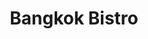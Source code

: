 ---
layout: place
title: "Bangkok Bistro"
permalink: /ohio/cincinnati/bangkok-bistro.html
stateAbbr: OH
stateName: Ohio
cityName: Cincinnati
seo:
  name: "Bangkok Bistro"
  type: Restaurant
  links: http://www.bkkhydepark.com/
description: "Casual eatery fixing up hearty noodle, sushi, tempura & curry dishes for dine-in or takeout. Bangkok Bistro serves delicious sushi in Cincinnati, Ohio. Try fresh Japanese dishes for a great dining experience. Available for takeout, delivery, lunch, and dinner."
place_id: ChIJ5WliN5-tQYgRtVOSoPjh5pE
photos:
  - name: >-
      places/ChIJ5WliN5-tQYgRtVOSoPjh5pE/photos/AeeoHcIT7MogFdAmmaiLDWJvGkJGdkffo2qGcVzDieovCu4lNNGT21XwJQciiWFzEkjVcrpt-mRNwo1T6HgTAcrAuHl14p_Okk4ONSfz7QO1E4DW59OKOAOlWGjnB7zMLCW3N48CTS1n3gTrVFCEWkb44WcVe6yZAZakYbn8eYfcyHs_hT5x2zTz7D7JMobNPkZFhZuC2WNwd4jekYClTQf0cSqLYT8_P79Uh1MYm-MQB6RN0IFF8JlIexSUvj3PtzksOS579Mobf75d0sFb-4nL7KGLPuWfjolDGrGSbZfhUDkh6ANvKYSpUsxAgu0-xTJD3rX6qj9vfhByGRYm2E6h08x9-buoqd9ZrUvkez88wGiO_GLjqHqUcZgxogDpucbkCAv1IJGdc30dmvAbDabdUBp8BYIBv_o0_wONplvVNicI01TY
    widthPx: 4032
    heightPx: 3024
    authorAttributions:
      - displayName: Amit Misra
        uri: https://maps.google.com/maps/contrib/112289534375510681067
        photoUri: >-
          https://lh3.googleusercontent.com/a/ACg8ocJJJ9KlDdTnSUKei-ewGb6Lps3fFA6msrvalS1loOmhMjoXAt9m=s100-p-k-no-mo
    flagContentUri: >-
      https://www.google.com/local/imagery/report/?cb_client=maps_api_places.places_api&image_key=!1e10!2sCIHM0ogKEICAgIC2irmYswE&hl=en-US
    googleMapsUri: >-
      https://www.google.com/maps/place//data=!3m4!1e2!3m2!1sCIHM0ogKEICAgIC2irmYswE!2e10!4m2!3m1!1s0x8841ad9f376269e5:0x91e6e1f8a09253b5
  - name: >-
      places/ChIJ5WliN5-tQYgRtVOSoPjh5pE/photos/AeeoHcJ8qNNVM11fnepR8TKtmxnRGJLpzzax-4StiPIkWmA4F9fohJg3ID1OXod6vgt0WXJNQg_mhyXuqeUxP0pcKtGtip3PxDxJWlzjS6-u-k-A_aeIF3GOQTIM19xVc27U2SKxGRgCK1gCucGR49OhUH8znGT8q7URYGVyvKGOmS3qzHGAZjsgZpeQQZDj0N4R6ynbrle5whfr38j8f6bdXUm_cWObmQaEYPrH3_CEzuhipS0itnRbPNvDTE_eOy1-PlaBJzTeraM7JO9cSrBgt8iqAj-wME3-zRQ6M7nuB8emFPXZXr2-6OXXSyE2POn7am7B825q7xb_83z3iNUizlZ0ygcp_B0vkHY1CmprJt7tIlKGm_rbLPtRW5NbcTdcT4L2e8SSY-h407ziye7QfnSw90Qz-a9O8QxIkTUoFFVOjS0t
    widthPx: 4000
    heightPx: 3000
    authorAttributions:
      - displayName: Hanbum Kim
        uri: https://maps.google.com/maps/contrib/113837369281102866555
        photoUri: >-
          https://lh3.googleusercontent.com/a-/ALV-UjWUeoT2nOzMiWlq2Xm_PrVPshjm53Q8GBwrkglKRQAb2aR0V4ycVw=s100-p-k-no-mo
    flagContentUri: >-
      https://www.google.com/local/imagery/report/?cb_client=maps_api_places.places_api&image_key=!1e10!2sCIHM0ogKEICAgICLh_ykmwE&hl=en-US
    googleMapsUri: >-
      https://www.google.com/maps/place//data=!3m4!1e2!3m2!1sCIHM0ogKEICAgICLh_ykmwE!2e10!4m2!3m1!1s0x8841ad9f376269e5:0x91e6e1f8a09253b5
  - name: >-
      places/ChIJ5WliN5-tQYgRtVOSoPjh5pE/photos/AeeoHcJiBGbvlS81sAOqxcswfVJVNsqe9mjvRQEGsUT6u2QQZP_Hf15xv4CAmTRLy5oLIwZGCYGYhzvOB3cGZeEm2kztTJIuGMbvYWKZLFcGlKcsUCyDIJKSmyf2p45bNc31R34nZAVbpRwymYVo-xZSAChnozUYc5bM1AvHljDLmQk6fIvFxZbzG4wgTB0XUIE--QnECPFZz68tGKq1PLCz9Zsg2_XWsNbmu-jmR2spAaFYjl8GAh8jhp44HgBGPNWpOcJh4k-LWcCtthNCai8N24HmfPbsYJ1rOiyLIosdoEhDGz03d7DGyAGoRFPPpwXFZnK_Z5yEviYRlSHBrJ4VIBZ3uocshId2oKhAaYSgfqPbOCkQ1MPrDoprDHSuutj2Pg3DbN92m_jneak6vHI_fuAQDnQyh4Jf1bIdQRuO0y3F_WYW
    widthPx: 2048
    heightPx: 1152
    authorAttributions:
      - displayName: Benjamin King
        uri: https://maps.google.com/maps/contrib/115145706152803179815
        photoUri: >-
          https://lh3.googleusercontent.com/a-/ALV-UjXvfQ4dBs4CH16fy8EJxhJzjiVQRZ8Ww88g6dqDwtpAuLRKsaOm2Q=s100-p-k-no-mo
    flagContentUri: >-
      https://www.google.com/local/imagery/report/?cb_client=maps_api_places.places_api&image_key=!1e10!2sCIHM0ogKEICAgIDGlYmKvQE&hl=en-US
    googleMapsUri: >-
      https://www.google.com/maps/place//data=!3m4!1e2!3m2!1sCIHM0ogKEICAgIDGlYmKvQE!2e10!4m2!3m1!1s0x8841ad9f376269e5:0x91e6e1f8a09253b5
  - name: >-
      places/ChIJ5WliN5-tQYgRtVOSoPjh5pE/photos/AeeoHcLSzxxtqq-fLY5ZbOSMnzZL1rZh4WQduAedCeMDC25i0wh6lddntf_sFZMxbngE2xoJDoa-FQr3ssobc-jjcIu3FRwFBCjSTKchlJMFmG6R0Y00ur7FE0U2ekilps0H-d6cEtmQu-9-8Rxy_CruQpY1FJNL59XXRQteNqt1TU_jD8HVjh_Ut5ninkU-P5MZ1ACWVMg11358vgS4vZjEJv1gpRPpduZYl8mdhrBsm8eJjI_fcp7UBs3HdGW0iSY45HGroR-q91ubirKETHMRWmb6hWLyxYvn0jpR4tBFUjyDnebhKY1h23yG2Ds87b6LC41nCW75SaqLVinB4Me3_VVRy-nix_FD5lx6Cd_yft8R7jyotJzyk7_DsYRl2_rLyZobC1oMw9WYYEDFSeWvrjnuW7W9kkMEbEe8ZlEtPFDrGh0
    widthPx: 4800
    heightPx: 3600
    authorAttributions:
      - displayName: Nina513
        uri: https://maps.google.com/maps/contrib/117715426530696063658
        photoUri: >-
          https://lh3.googleusercontent.com/a-/ALV-UjXL8EpFTh0BcBecSC9Fi9v4LXfDSsuOiLOBo8O7JrSFvlwHAe5C=s100-p-k-no-mo
    flagContentUri: >-
      https://www.google.com/local/imagery/report/?cb_client=maps_api_places.places_api&image_key=!1e10!2sCIHM0ogKEICAgICf3JTykwE&hl=en-US
    googleMapsUri: >-
      https://www.google.com/maps/place//data=!3m4!1e2!3m2!1sCIHM0ogKEICAgICf3JTykwE!2e10!4m2!3m1!1s0x8841ad9f376269e5:0x91e6e1f8a09253b5
  - name: >-
      places/ChIJ5WliN5-tQYgRtVOSoPjh5pE/photos/AeeoHcIvKQNS7UQA8Rd5H6_ijioo4EqbL8iWcmleDBo_UZa2eDwCiiG4pd-RbeJaZzCmniFLI-h2un-kBSlsRK_MF1tjhSMUAUUvpoycQgKj2zpnYAcjY3TxR8znhw9O-CPd26dkxh5tpV3_TPfdERpRYhLM9OkQAYpE6fmEaE8qBptZ-78XJqYCWIfJM6ALtDWLTozcudflOyORrsWvCi-7Jnm4W5RFLUpUEKyWGUTW5T8i5pFM5QtklsDk917VLQf7FPYce-ofGzonAZ5N683OVAF6HrJj2zd_Wa5BIifAasf6kifAhDFiUayjJnDAfY-n1JwbCkg7xO0lm0_ecpZNnl1l7tVQKdoE5jtH2dTShoNP69iWNyjc3QH-BcQlNZivzxHZLqy_fffcz6cNkIIQgwXUZ4zu90ukDR-guZgYDY9ajUEs
    widthPx: 4032
    heightPx: 3024
    authorAttributions:
      - displayName: Andrew Thompson
        uri: https://maps.google.com/maps/contrib/109352671651861603332
        photoUri: >-
          https://lh3.googleusercontent.com/a-/ALV-UjVcwlfZgRUa-XgavV-8ulHLciwoRce3kdSp9iFqgXUdJmC6qUQP4A=s100-p-k-no-mo
    flagContentUri: >-
      https://www.google.com/local/imagery/report/?cb_client=maps_api_places.places_api&image_key=!1e10!2sCIHM0ogKEICAgIDW1ouilAE&hl=en-US
    googleMapsUri: >-
      https://www.google.com/maps/place//data=!3m4!1e2!3m2!1sCIHM0ogKEICAgIDW1ouilAE!2e10!4m2!3m1!1s0x8841ad9f376269e5:0x91e6e1f8a09253b5
  - name: >-
      places/ChIJ5WliN5-tQYgRtVOSoPjh5pE/photos/AeeoHcKWhEJqRwaNEfwBToaL_np60w4dwJyV5zu7mwooB9YIM3ykwboZaMcAAANWc_Rz3dph8dzaEaZAUfaRUiR2Zt5vrPkBUCCubbCeuuse1IL9N8rsyK4k26ufWjujbVScsCha17sxwkOTdwYs8HwSHaXJwxEM_PTLAin5SXh1JVQHDT5kE83z1uGYRgtZzEitJdHL5GnsYZ2AiD2xF-beYhkWHyArDyNWm0eHVnhxxQnwTxVPe4Q-b4cDZMmJJQnz0DJRpJ8ZOJd2JXB8ZVLfuIudvWk0QKXx8-s4ztni94HOBiKI49f-SsrUsKYyrRE6v41zcDy5B9o8jgS8VdZofh6iJCT4ggz9b9_h-5NjGwiZJj4wHK2MYyose8_9IT8X6jWIJnIQLVqJicZW6PWtEC9UCt2uBDlkSAcYH1Je52YXn7Vp
    widthPx: 4080
    heightPx: 3072
    authorAttributions:
      - displayName: Vijay Chettiar
        uri: https://maps.google.com/maps/contrib/114395895636056911550
        photoUri: >-
          https://lh3.googleusercontent.com/a-/ALV-UjUrD1xIfuBIcbUOaoX3UwOh1xbkgcpvXsUUwplC6MQu0I-80hQd=s100-p-k-no-mo
    flagContentUri: >-
      https://www.google.com/local/imagery/report/?cb_client=maps_api_places.places_api&image_key=!1e10!2sCIHM0ogKEICAgICvqtyxtQE&hl=en-US
    googleMapsUri: >-
      https://www.google.com/maps/place//data=!3m4!1e2!3m2!1sCIHM0ogKEICAgICvqtyxtQE!2e10!4m2!3m1!1s0x8841ad9f376269e5:0x91e6e1f8a09253b5
  - name: >-
      places/ChIJ5WliN5-tQYgRtVOSoPjh5pE/photos/AeeoHcIFJ6qs3K5h614RrRsUyQ6nQ-XGDKUp8JcujGuzu7beRW57Fy-IffFlUplIAFtJ6maT4fC2LSkljBJqZ68S22rhN4VjMdm9WNffkGYvWs6OU9MWmVfAA7Nxobn192A0Vbes48VEfQAM0Nvyoljk5felge4ehNoi8yknQHBqL-ZgcxSy20t4TOlYSs1-1gpyFdJSY8xM43pW7ytvRW4cgGyv4OIlbPqTUtqaRaS3Tvpg62VPutRo1sGghT4AwE2U3UdFSVmXet3Wk4TciE3iryQPvI_wof9-jdy4xFG2QxLfQsYZYKTclJkTSgBdDTou0_u0gHhyZmPmMn1VT_Y2uePzlI_poVaslhsoVMWUycLlm-omkYhOpv54_ctAW71t5AChmPkKf8KYvpGoUp-mlfcRstijjOhzkyGT8d5y2bzAkbM
    widthPx: 4032
    heightPx: 3024
    authorAttributions:
      - displayName: Benjapol Piyawanichpong
        uri: https://maps.google.com/maps/contrib/112029714240132197522
        photoUri: >-
          https://lh3.googleusercontent.com/a-/ALV-UjUHwdJHpmqg5grkVSjHKdZC-c3WBznWXeEo0Xb50nUc0B84lO7H=s100-p-k-no-mo
    flagContentUri: >-
      https://www.google.com/local/imagery/report/?cb_client=maps_api_places.places_api&image_key=!1e10!2sCIHM0ogKEICAgICU3--khAE&hl=en-US
    googleMapsUri: >-
      https://www.google.com/maps/place//data=!3m4!1e2!3m2!1sCIHM0ogKEICAgICU3--khAE!2e10!4m2!3m1!1s0x8841ad9f376269e5:0x91e6e1f8a09253b5
  - name: >-
      places/ChIJ5WliN5-tQYgRtVOSoPjh5pE/photos/AeeoHcLp4caZXuhujA3RbTY0WJybN_RVd_AVaoJJ29FFtkfVbvmjoOmxM63ld4wCt131IePUVz2jdxhg378S61YGzsz3WyVQLonnQGkSK2PupiDAQnkzl5-6PlOGkWSQlQQhpgg1y0-De_jtZclbuX7QlMs0ontFLibm-AUSz0sv65S2lOPIf_jt91J6wVB1OLGc-433ilpmJ1LTKIOo-zkOKmSnG9YukknHWGmC3mlf7O4BAjjQ1br365Xj0vJMePAzVQdhJr99g4WsAsCwo--zDtfdMNQ7BnWgmi4xsf3UN6g_ob11gBHZGx4_7ofqAqI6yePh2sPTEYHXU5TSQv8k6-yRZS-GePHLR7UQOcfoB-H_Gx3qauRJPPC66txe1R9mrjdNQSxbKX0e7-DK1EFhnVB4jV49yyauVyfIVMgsiytlZsG7
    widthPx: 2990
    heightPx: 1804
    authorAttributions:
      - displayName: Beau
        uri: https://maps.google.com/maps/contrib/106352356834828418235
        photoUri: >-
          https://lh3.googleusercontent.com/a-/ALV-UjX5fjQSYmBOHulC_faakjGl3fDkS-QI7Y_hKgPT6URZoJvWdl5Gxw=s100-p-k-no-mo
    flagContentUri: >-
      https://www.google.com/local/imagery/report/?cb_client=maps_api_places.places_api&image_key=!1e10!2sCIHM0ogKEICAgICBuc_eugE&hl=en-US
    googleMapsUri: >-
      https://www.google.com/maps/place//data=!3m4!1e2!3m2!1sCIHM0ogKEICAgICBuc_eugE!2e10!4m2!3m1!1s0x8841ad9f376269e5:0x91e6e1f8a09253b5
  - name: >-
      places/ChIJ5WliN5-tQYgRtVOSoPjh5pE/photos/AeeoHcII6Aeq8PxPCpxhGriCvcRYOnWut42H8Nra24fdgb5CROvAKlCQHoD5W2GG4K9vlJqO-5R1pIYwhKVBLlNkuddvhhiKVJrPX_PmY8qc6rnRr2ffL6siTH_yfoB8iNS9MpJt--dgjnmVLNjph6nMSj9yza87gxiMSvsF4ipZGfY-YOAtAwVXWOmSELd6nNWLzyeFpd5o--DETL_pbOWlciRzoQUuIW8KOm4sr0Z60W7DiL7It5LtnKLQFoB_BH9FF_RlNgHa4JZRPjovTOyaQ1UIL201Fs0hzFEfBO-wD0yet2fCQt0kZnAT53Nr-XjSTqI2CG82_skaum1zQlo9ow3IBJmEX9uyMZ7RhjKuCMicFlMwdqDBo4I0v66vJ7rwxDi0OgUpxhhDsHbVS4ZpUwf8d64EEbV8pvRDRIjp_sLVbv0
    widthPx: 4608
    heightPx: 3456
    authorAttributions:
      - displayName: Benjapol Piyawanichpong
        uri: https://maps.google.com/maps/contrib/112029714240132197522
        photoUri: >-
          https://lh3.googleusercontent.com/a-/ALV-UjUHwdJHpmqg5grkVSjHKdZC-c3WBznWXeEo0Xb50nUc0B84lO7H=s100-p-k-no-mo
    flagContentUri: >-
      https://www.google.com/local/imagery/report/?cb_client=maps_api_places.places_api&image_key=!1e10!2sCIHM0ogKEICAgICU3--q_gE&hl=en-US
    googleMapsUri: >-
      https://www.google.com/maps/place//data=!3m4!1e2!3m2!1sCIHM0ogKEICAgICU3--q_gE!2e10!4m2!3m1!1s0x8841ad9f376269e5:0x91e6e1f8a09253b5
  - name: >-
      places/ChIJ5WliN5-tQYgRtVOSoPjh5pE/photos/AeeoHcJUBbZK_vxyQ0PS2OXR6BKfrJk1Hm3Ecp6uYqUFp1wvJ1eZjcVRY_-IbrttKi7gEfqO7F2eiLeOq1zJ8Amh3upb3I3sAyMfGO53eK4Glzo-6WdKhvoiLsYcjvHRLDdOSDn7-HcXD1BMNWHnzE6zvk43alLp3mUeCW0TOhtliSXDY8HN12QhZE6tiY7eofnYtE53ArthiRpOlp7L0s-eVWnRDbrxhtG4_D5GQ5Dv7BewJ6covQBVMb3wuZZm06AD3lbFkTuAAFRLsbYc21Y5aSMRKs2MdktCHnNm5-CyCWJAWPHvKE2KEEVwCwb1fddRJKmmreityM_g4Hep92T7wlDKdFXXTLEG6BZatoEMrWdGN_8NQzxS1glF-iPzQoVt1ypMtIPeLNtiQA4EjFnALghDw2wlgS1CM5aORVbqk58asg
    widthPx: 2160
    heightPx: 3840
    authorAttributions:
      - displayName: Brian Martin
        uri: https://maps.google.com/maps/contrib/113477974229983455849
        photoUri: >-
          https://lh3.googleusercontent.com/a-/ALV-UjVzKuek3Ailfe6HMSXC_L0sZJjwXEvEnOrwoapKBJKwmWpYzn4=s100-p-k-no-mo
    flagContentUri: >-
      https://www.google.com/local/imagery/report/?cb_client=maps_api_places.places_api&image_key=!1e10!2sCIHM0ogKEICAgIDE1eyyIA&hl=en-US
    googleMapsUri: >-
      https://www.google.com/maps/place//data=!3m4!1e2!3m2!1sCIHM0ogKEICAgIDE1eyyIA!2e10!4m2!3m1!1s0x8841ad9f376269e5:0x91e6e1f8a09253b5
address: 3506 Erie Ave, Cincinnati, OH 45208, USA
street: 3506 Erie Ave
city: Cincinnati
state: OH
zip: '45208'
country: USA
neighborhood: Hyde Park
latitude: '39.141259'
longitude: '-84.418880'
accessibility_options:
  wheelchairAccessibleParking: true
  wheelchairAccessibleEntrance: true
  wheelchairAccessibleRestroom: true
  wheelchairAccessibleSeating: true
business_status: OPERATIONAL
name: Bangkok Bistro
google_maps_links:
  directionsUri: >-
    https://www.google.com/maps/dir//''/data=!4m7!4m6!1m1!4e2!1m2!1m1!1s0x8841ad9f376269e5:0x91e6e1f8a09253b5!3e0
  placeUri: https://maps.google.com/?cid=10513338838105084853
  writeAReviewUri: >-
    https://www.google.com/maps/place//data=!4m3!3m2!1s0x8841ad9f376269e5:0x91e6e1f8a09253b5!12e1
  reviewsUri: >-
    https://www.google.com/maps/place//data=!4m4!3m3!1s0x8841ad9f376269e5:0x91e6e1f8a09253b5!9m1!1b1
  photosUri: >-
    https://www.google.com/maps/place//data=!4m3!3m2!1s0x8841ad9f376269e5:0x91e6e1f8a09253b5!10e5
primary_type: Thai Restaurant
opening_hours:
  regular: null
  current: null
secondary_opening_hours:
  regular:
    weekdayDescriptions: null
    type: null
  current:
    weekdayDescriptions: null
    type: null
phone: (513) 871-0707
price_level: PRICE_LEVEL_MODERATE
price_range: $10 &ndash; $20
rating: '4.5'
rating_count: 314
website: http://www.bkkhydepark.com/
reviews:
  - name: >-
      places/ChIJ5WliN5-tQYgRtVOSoPjh5pE/reviews/ChZDSUhNMG9nS0VJQ0FnSURuczlYeWN3EAE
    relativePublishTimeDescription: 6 months ago
    rating: 5
    text:
      text: >-
        I absolutely loved this place. Yan was amazing she recommended good
        options. We started off with sake drink which was pretty smooth and
        nice. Then we tried sushi, spring rolls and the fried rice. Everything
        was amazing. Will definitely visit again. Had a wonderful night!
      languageCode: en
    originalText:
      text: >-
        I absolutely loved this place. Yan was amazing she recommended good
        options. We started off with sake drink which was pretty smooth and
        nice. Then we tried sushi, spring rolls and the fried rice. Everything
        was amazing. Will definitely visit again. Had a wonderful night!
      languageCode: en
    authorAttribution:
      displayName: Trishika Reddy
      uri: https://www.google.com/maps/contrib/116148315924701371747/reviews
      photoUri: >-
        https://lh3.googleusercontent.com/a-/ALV-UjUMvFOnNyJFYlswvZTkoNOdHUcSead828WhfKkflGtkRLgJ77xzTg=s128-c0x00000000-cc-rp-mo-ba5
    publishTime: '2024-10-09T20:13:25.245733Z'
    flagContentUri: >-
      https://www.google.com/local/review/rap/report?postId=ChZDSUhNMG9nS0VJQ0FnSURuczlYeWN3EAE&d=17924085&t=1
    googleMapsUri: >-
      https://www.google.com/maps/reviews/data=!4m6!14m5!1m4!2m3!1sChZDSUhNMG9nS0VJQ0FnSURuczlYeWN3EAE!2m1!1s0x8841ad9f376269e5:0x91e6e1f8a09253b5
  - name: >-
      places/ChIJ5WliN5-tQYgRtVOSoPjh5pE/reviews/ChZDSUhNMG9nS0VJQ0FnSUN2cXFMb1B3EAE
    relativePublishTimeDescription: 4 months ago
    rating: 5
    text:
      text: >-
        Several years ago when we lived closer to the Hyde Park area, we were
        regulars here. We visited today after so long and found that the food
        tasted the same like it did back then. Loved the Singapore Street
        Noodles and Drunken Noodles. The sushi was not as great as their food
        is. Highly recommend this place if you are looking for Thai food in town
      languageCode: en
    originalText:
      text: >-
        Several years ago when we lived closer to the Hyde Park area, we were
        regulars here. We visited today after so long and found that the food
        tasted the same like it did back then. Loved the Singapore Street
        Noodles and Drunken Noodles. The sushi was not as great as their food
        is. Highly recommend this place if you are looking for Thai food in town
      languageCode: en
    authorAttribution:
      displayName: Vijay Chettiar
      uri: https://www.google.com/maps/contrib/114395895636056911550/reviews
      photoUri: >-
        https://lh3.googleusercontent.com/a-/ALV-UjUrD1xIfuBIcbUOaoX3UwOh1xbkgcpvXsUUwplC6MQu0I-80hQd=s128-c0x00000000-cc-rp-mo-ba5
    publishTime: '2024-12-10T02:01:49.459114Z'
    flagContentUri: >-
      https://www.google.com/local/review/rap/report?postId=ChZDSUhNMG9nS0VJQ0FnSUN2cXFMb1B3EAE&d=17924085&t=1
    googleMapsUri: >-
      https://www.google.com/maps/reviews/data=!4m6!14m5!1m4!2m3!1sChZDSUhNMG9nS0VJQ0FnSUN2cXFMb1B3EAE!2m1!1s0x8841ad9f376269e5:0x91e6e1f8a09253b5
  - name: >-
      places/ChIJ5WliN5-tQYgRtVOSoPjh5pE/reviews/ChdDSUhNMG9nS0VJQ0FnSURRc2NfTWtRRRAB
    relativePublishTimeDescription: 3 months ago
    rating: 5
    text:
      text: >-
        When their sister restaurant, Thai Cafe, closed in Clifton a few years
        ago, I was informed that this restaurant was owned by the same family. 
        Hate to have to travel so far for Thai, but it is certainly worth it. 
        Everything I used to order is on their menu and the quality is
        identical.  Excellent food.
      languageCode: en
    originalText:
      text: >-
        When their sister restaurant, Thai Cafe, closed in Clifton a few years
        ago, I was informed that this restaurant was owned by the same family. 
        Hate to have to travel so far for Thai, but it is certainly worth it. 
        Everything I used to order is on their menu and the quality is
        identical.  Excellent food.
      languageCode: en
    authorAttribution:
      displayName: Nina513
      uri: https://www.google.com/maps/contrib/117715426530696063658/reviews
      photoUri: >-
        https://lh3.googleusercontent.com/a-/ALV-UjXL8EpFTh0BcBecSC9Fi9v4LXfDSsuOiLOBo8O7JrSFvlwHAe5C=s128-c0x00000000-cc-rp-mo-ba4
    publishTime: '2024-12-31T07:11:58.825152Z'
    flagContentUri: >-
      https://www.google.com/local/review/rap/report?postId=ChdDSUhNMG9nS0VJQ0FnSURRc2NfTWtRRRAB&d=17924085&t=1
    googleMapsUri: >-
      https://www.google.com/maps/reviews/data=!4m6!14m5!1m4!2m3!1sChdDSUhNMG9nS0VJQ0FnSURRc2NfTWtRRRAB!2m1!1s0x8841ad9f376269e5:0x91e6e1f8a09253b5
  - name: >-
      places/ChIJ5WliN5-tQYgRtVOSoPjh5pE/reviews/ChZDSUhNMG9nS0VJQ0FnSUNMaF95a2F3EAE
    relativePublishTimeDescription: 9 months ago
    rating: 5
    text:
      text: >-
        We walked in here expecting nothing but the service, interior, and food
        were all incredible! The duck was seared perfectly and tom yum fried
        rice (first time trying since it's usually tom yum soup) was so good.
        The green chili curry with noodles was so creamy and went so well with
        salmon. If you want to eat healthy but also have a wholesome meal, I'd
        recommend this place! They also have a designated parking spot in the
        back! Parking in this area is difficult but this restaurant provides
        parking which will help me decide where I'd get my Thai crave! The
        waiter was so kind and gentle and even suggested the curry to us.
      languageCode: en
    originalText:
      text: >-
        We walked in here expecting nothing but the service, interior, and food
        were all incredible! The duck was seared perfectly and tom yum fried
        rice (first time trying since it's usually tom yum soup) was so good.
        The green chili curry with noodles was so creamy and went so well with
        salmon. If you want to eat healthy but also have a wholesome meal, I'd
        recommend this place! They also have a designated parking spot in the
        back! Parking in this area is difficult but this restaurant provides
        parking which will help me decide where I'd get my Thai crave! The
        waiter was so kind and gentle and even suggested the curry to us.
      languageCode: en
    authorAttribution:
      displayName: Hanbum Kim
      uri: https://www.google.com/maps/contrib/113837369281102866555/reviews
      photoUri: >-
        https://lh3.googleusercontent.com/a-/ALV-UjWUeoT2nOzMiWlq2Xm_PrVPshjm53Q8GBwrkglKRQAb2aR0V4ycVw=s128-c0x00000000-cc-rp-mo-ba5
    publishTime: '2024-06-23T14:39:04.252488Z'
    flagContentUri: >-
      https://www.google.com/local/review/rap/report?postId=ChZDSUhNMG9nS0VJQ0FnSUNMaF95a2F3EAE&d=17924085&t=1
    googleMapsUri: >-
      https://www.google.com/maps/reviews/data=!4m6!14m5!1m4!2m3!1sChZDSUhNMG9nS0VJQ0FnSUNMaF95a2F3EAE!2m1!1s0x8841ad9f376269e5:0x91e6e1f8a09253b5
  - name: >-
      places/ChIJ5WliN5-tQYgRtVOSoPjh5pE/reviews/ChZDSUhNMG9nS0VJQ0FnSURPNTR5dWNBEAE
    relativePublishTimeDescription: 2 years ago
    rating: 5
    text:
      text: >-
        Had the Whatever and my friend had the Bistro Noodles.  Both were tasty
        and the heat levels were good.  The Whatever tasted like the inside of a
        lettuce wrap with rice and egg.  Kyle was a entertaining server... Just
        tell him what you feeling like food wise and he will get you something
        good.
      languageCode: en
    originalText:
      text: >-
        Had the Whatever and my friend had the Bistro Noodles.  Both were tasty
        and the heat levels were good.  The Whatever tasted like the inside of a
        lettuce wrap with rice and egg.  Kyle was a entertaining server... Just
        tell him what you feeling like food wise and he will get you something
        good.
      languageCode: en
    authorAttribution:
      displayName: JP S (JP)
      uri: https://www.google.com/maps/contrib/115959874706742218721/reviews
      photoUri: >-
        https://lh3.googleusercontent.com/a-/ALV-UjVbptwFp3c-19g3vDYc10fmkGey7Ku4ERMfWD8yLmLhmVGRBJH3dQ=s128-c0x00000000-cc-rp-mo-ba4
    publishTime: '2022-07-16T01:16:03.759429Z'
    flagContentUri: >-
      https://www.google.com/local/review/rap/report?postId=ChZDSUhNMG9nS0VJQ0FnSURPNTR5dWNBEAE&d=17924085&t=1
    googleMapsUri: >-
      https://www.google.com/maps/reviews/data=!4m6!14m5!1m4!2m3!1sChZDSUhNMG9nS0VJQ0FnSURPNTR5dWNBEAE!2m1!1s0x8841ad9f376269e5:0x91e6e1f8a09253b5
parking_options:
  freeParkingLot: true
  valetParking: false
payment_options:
  acceptsCreditCards: true
  acceptsDebitCards: true
  acceptsCashOnly: false
  acceptsNfc: true
allow_dogs: null
curbside_pickup: null
delivery: true
dine_in: true
good_for_children: true
good_for_groups: true
good_for_sports: false
live_music: false
menu_for_children: true
outdoor_seating: true
reservable: true
restroom: true
serves_beer: true
serves_breakfast: false
serves_brunch: false
serves_cocktails: true
serves_coffee: true
serves_dinner: true
serves_dessert: true
serves_lunch: true
serves_vegetarian_food: true
serves_wine: true
takeout: true
summary: >-
  Casual eatery fixing up hearty noodle, sushi, tempura & curry dishes for
  dine-in or takeout.

---